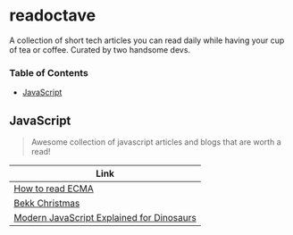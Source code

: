 # readoctave

A collection of short tech articles you can read daily while having your cup of tea or coffee. Curated by two handsome devs.

### Table of Contents

- [JavaScript](#javascript)

## JavaScript

> Awesome collection of javascript articles and blogs that are worth a read!

| Link                                                                                                                                          |
| --------------------------------------------------------------------------------------------------------------------------------------------- |
| [How to read ECMA](https://timothygu.me/es-howto/)                                                                                            |
| [Bekk Christmas](https://bekk.christmas/)                                                                                                     |
| [Modern JavaScript Explained for Dinosaurs](https://medium.com/the-node-js-collection/modern-javascript-explained-for-dinosaurs-f695e9747b70) |
